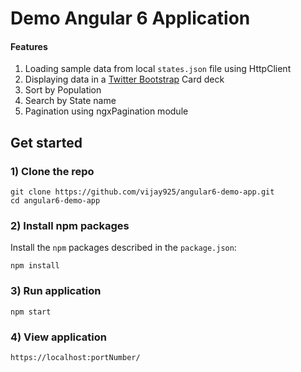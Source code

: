 # Demo Angular 6 Application
#### Features
1) Loading sample data from local `states.json` file using HttpClient
2) Displaying data in a [Twitter Bootstrap] Card deck
3) Sort by Population
4) Search by State name
5) Pagination using ngxPagination module

## Get started

### 1) Clone the repo
```shell
git clone https://github.com/vijay925/angular6-demo-app.git
cd angular6-demo-app
```

### 2) Install npm packages
Install the `npm` packages described in the `package.json`:
```shell
npm install
```

### 3) Run application
```shell
npm start
```

### 4) View application
```shell
https://localhost:portNumber/
```

[Twitter Bootstrap]: <http://twitter.github.com/bootstrap/>
